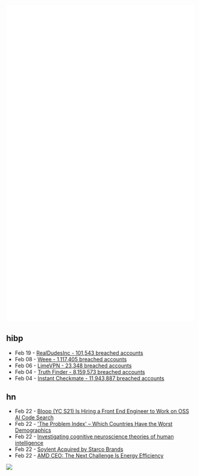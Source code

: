 ![Metrics](https://raw.githubusercontent.com/phixion/phixion/master/metrics.svg)

## hibp

<!--
for https://github.com/phixion/phixion/blob/main/.github/workflows/feeds.yml
-->
<!--START_SECTION:haveibeenpwnd-->
- Feb 19 - [RealDudesInc - 101,543 breached accounts](https://haveibeenpwned.com/PwnedWebsites#RealDudesInc)
- Feb 08 - [Weee - 1,117,405 breached accounts](https://haveibeenpwned.com/PwnedWebsites#Weee)
- Feb 06 - [LimeVPN - 23,348 breached accounts](https://haveibeenpwned.com/PwnedWebsites#LimeVPN)
- Feb 04 - [Truth Finder - 8,159,573 breached accounts](https://haveibeenpwned.com/PwnedWebsites#TruthFinder)
- Feb 04 - [Instant Checkmate - 11,943,887 breached accounts](https://haveibeenpwned.com/PwnedWebsites#InstantCheckmate)
<!--END_SECTION:haveibeenpwnd-->

## hn

<!--
for https://github.com/phixion/phixion/blob/main/.github/workflows/feeds.yml
-->
<!--START_SECTION:hn-->
- Feb 22 - [Bloop (YC S21) Is Hiring a Front End Engineer to Work on OSS AI Code Search](https://news.ycombinator.com/item?id=34892541)
- Feb 22 - [&#x27;The Problem Index&#x27; – Which Countries Have the Worst Demographics](https://stenoresearch.com/watch-series/introducing-the-problem-index-which-countries-have-the-worst-demographics/)
- Feb 22 - [Investigating cognitive neuroscience theories of human intelligence](https://onlinelibrary.wiley.com/doi/10.1002/hbm.26164)
- Feb 22 - [Soylent Acquired by Starco Brands](https://techcrunch.com/2023/02/21/soylent-acquired-starco-brands-nutrition/)
- Feb 22 - [AMD CEO: The Next Challenge Is Energy Efficiency](https://spectrum.ieee.org/amd-eyes-supercomputer-efficiency-gains)
<!--END_SECTION:hn-->

<!--
for https://yhype.me
-->
![](https://hit.yhype.me/github/profile?user_id=13013670)
